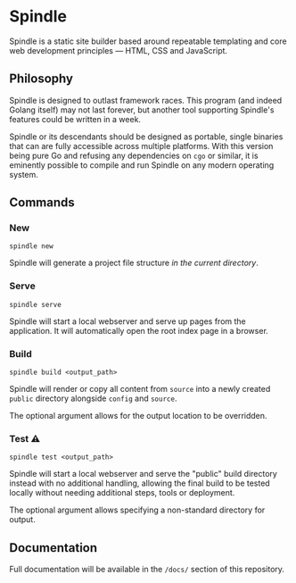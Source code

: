 # Spindle

Spindle is a static site builder based around repeatable templating and core web development principles — HTML, CSS and JavaScript.

## Philosophy

Spindle is designed to outlast framework races. This program (and indeed Golang itself) may not last forever, but another tool supporting Spindle's features could be written in a week.

Spindle or its descendants should be designed as portable, single binaries that can are fully accessible across multiple platforms. With this version being pure Go and refusing any dependencies on `cgo` or similar, it is eminently possible to compile and run Spindle on any modern operating system.

## Commands

### New

	spindle new

Spindle will generate a project file structure _in the current directory_.

### Serve

	spindle serve

Spindle will start a local webserver and serve up pages from the application. It will automatically open the root index page in a browser.

### Build

	spindle build <output_path>

Spindle will render or copy all content from `source` into a newly created `public` directory alongside `config` and `source`.

The optional argument allows for the output location to be overridden.

### Test ⚠

	spindle test <output_path>

Spindle will start a local webserver and serve the "public" build directory instead with no additional handling, allowing the final build to be tested locally without needing additional steps, tools or deployment.

The optional argument allows specifying a non-standard directory for output.

## Documentation

Full documentation will be available in the `/docs/` section of this repository.